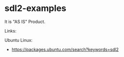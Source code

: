 # sdl2-examples

It is "AS IS" Product.

Links:


Ubuntu Linux:

 * https://packages.ubuntu.com/search?keywords=sdl2